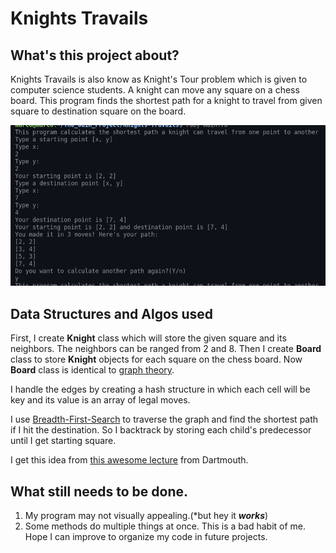 # Knights Travails

## What's this project about?

Knights Travails is also know as Knight's Tour problem which is given to computer science students. A knight can move any square on a chess board. This program finds the shortest path for a knight to travel from given square to destination square on the board.

![Knight Travails](./demo_img/knight_travails_demo.png)

## Data Structures and Algos used

First, I create **Knight** class which will store the given square and its neighbors. The neighbors can be ranged from 2 and 8. Then I create **Board** class to store **Knight** objects for each square on the chess board. Now **Board** class is identical to [graph theory](https://en.wikipedia.org/wiki/Graph_theory).

I handle the edges by creating a hash structure in which each cell will be key and its value is an array of legal moves.

I use [Breadth-First-Search](https://en.wikipedia.org/wiki/Breadth-first_search) to traverse the graph and find the shortest path if I hit the destination. So I backtrack by storing each child's predecessor until I get starting square.

I get this idea from [this awesome lecture](https://www.cs.dartmouth.edu/~scot/cs10/lectures/19/19.html) from Dartmouth.

## What still needs to be done.

1. My program may not visually appealing.(*but hey it ***works***)
2. Some methods do multiple things at once. This is a bad habit of me. Hope I can improve to organize my code in future projects.